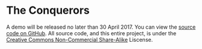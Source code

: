 # The Conquerors
A demo will be released no later than 30 April 2017.
You can view the <a href="https://github.com/DysLabs/The-Conquerors">source code on GitHub</a>. All source code, and this entire project, is under the <a href="https://creativecommons.org/licenses/by-nc-sa/4.0/">Creative Commons Non-Commercial Share-Alike</a> Liscense.

